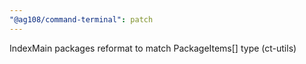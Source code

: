 ```yaml
---
"@ag108/command-terminal": patch
---
```


IndexMain packages reformat to match PackageItems[] type (ct-utils)
